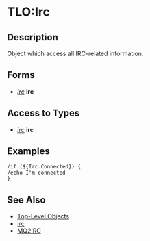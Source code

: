 # TLO:Irc

## Description

Object which access all IRC-related information.

## Forms

* [_irc_](mq2irc-datatype-irc.md) **Irc**

## Access to Types

* [_irc_](mq2irc-datatype-irc.md) **irc**

## Examples

`/if (${Irc.Connected}) {`  
`/echo I'm connected`  
`}`

## See Also

* [Top-Level Objects](../../../data-types-and-top-level-objects/top-level-objects/)
* [irc](mq2irc-datatype-irc.md)
* [MQ2IRC](./)

